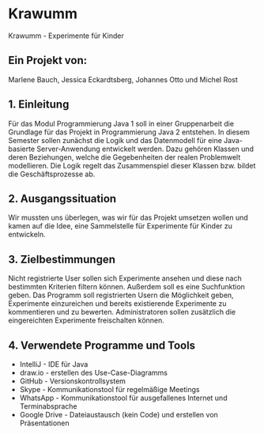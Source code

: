 # Krawumm
Krawumm - Experimente für Kinder

## Ein Projekt von:
Marlene Bauch,
Jessica Eckardtsberg,
Johannes Otto und
Michel Rost
## 1. Einleitung
Für das Modul Programmierung Java 1 soll in einer Gruppenarbeit die Grundlage für das Projekt in Programmierung Java 2 entstehen. In diesem Semester sollen zunächst die Logik und das Datenmodell für eine Java-basierte Server-Anwendung entwickelt werden. Dazu gehören Klassen und deren Beziehungen, welche die Gegebenheiten der realen Problemwelt modellieren. Die Logik regelt das Zusammenspiel dieser Klassen bzw. bildet die Geschäftsprozesse ab.

## 2. Ausgangssituation
Wir mussten uns überlegen, was wir für das Projekt umsetzen wollen und kamen auf die Idee, eine Sammelstelle für Experimente für Kinder zu entwickeln.

## 3. Zielbestimmungen
Nicht registrierte User sollen sich Experimente ansehen und diese nach bestimmten Kriterien filtern können. Außerdem soll es eine Suchfunktion geben.
Das Programm soll registrierten Usern die Möglichkeit geben, Experimente einzureichen und bereits existierende Experimente zu kommentieren und zu bewerten.
Administratoren sollen zusätzlich die eingereichten Experimente freischalten können.

## 4. Verwendete Programme und Tools
* IntelliJ      - IDE für Java
* draw.io       - erstellen des Use-Case-Diagramms
* GitHub        - Versionskontrollsystem
* Skype         - Kommunikationstool für regelmäßige Meetings
* WhatsApp      - Kommunikationstool für ausgefallenes Internet und Terminabsprache
* Google Drive  - Dateiaustausch (kein Code) und erstellen von Präsentationen

